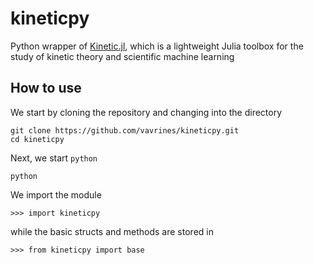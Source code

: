 # kineticpy

Python wrapper of [Kinetic.jl](https://github.com/vavrines/Kinetic.jl), which is a lightweight Julia toolbox for the study of kinetic theory and scientific machine learning

## How to use
We start by cloning the repository and changing into the directory
    
    git clone https://github.com/vavrines/kineticpy.git
    cd kineticpy
    
Next, we start `python`
    
    python

We import the module
    
    >>> import kineticpy

while the basic structs and methods are stored in 

    >>> from kineticpy import base